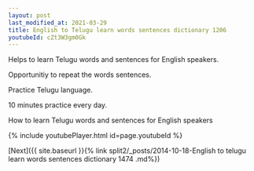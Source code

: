 ```yaml
---
layout: post
last_modified_at: 2021-03-29
title: English to Telugu learn words sentences dictionary 1206 
youtubeId: cZt3W3gm0Gk
---
```

 
 
Helps to learn Telugu words and sentences for English speakers.

Opportunitiy to repeat the words sentences. 

Practice Telugu language. 
 
10 minutes practice every day. 
 
How to learn Telugu words and sentences for English speakers 
 
{% include youtubePlayer.html id=page.youtubeId %}
 
 
[Next]({{ site.baseurl }}{% link  split2/_posts/2014-10-18-English to telugu learn words sentences dictionary 1474 .md%})
 
